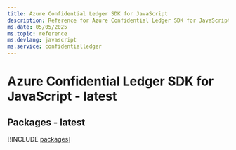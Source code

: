 ```yaml
---
title: Azure Confidential Ledger SDK for JavaScript
description: Reference for Azure Confidential Ledger SDK for JavaScript
ms.date: 05/05/2025
ms.topic: reference
ms.devlang: javascript
ms.service: confidentialledger
---
```

# Azure Confidential Ledger SDK for JavaScript - latest
## Packages - latest
[!INCLUDE [packages](confidential-ledger-index.md)]